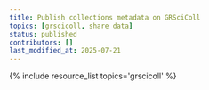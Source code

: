```yaml
---
title: Publish collections metadata on GRSciColl
topics: [grscicoll, share data]
status: published
contributors: []
last_modified_at: 2025-07-21
---
```


{% include resource_list topics='grscicoll' %}
